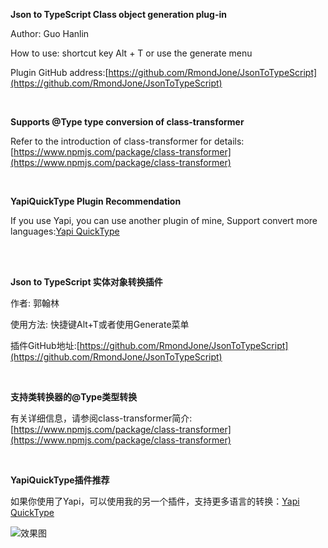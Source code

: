 
**Json to TypeScript Class object generation plug-in**

Author: Guo Hanlin

How to use: shortcut key Alt + T or use the generate menu

Plugin GitHub address:[https://github.com/RmondJone/JsonToTypeScript](https://github.com/RmondJone/JsonToTypeScript)

<br/>

**Supports @Type type conversion of class-transformer**

Refer to the introduction of class-transformer for details:[https://www.npmjs.com/package/class-transformer](https://www.npmjs.com/package/class-transformer)

<br/>

**YapiQuickType Plugin Recommendation**

If you use Yapi, you can use another plugin of mine, Support convert more languages:[Yapi QuickType](https://plugins.jetbrains.com/plugin/18847-yapi-quicktype)

<br/>
<br/>

**Json to TypeScript 实体对象转换插件**

作者: 郭翰林

使用方法: 快捷键Alt+T或者使用Generate菜单

插件GitHub地址:[https://github.com/RmondJone/JsonToTypeScript](https://github.com/RmondJone/JsonToTypeScript)

<br/>

**支持类转换器的@Type类型转换**

有关详细信息，请参阅class-transformer简介:[https://www.npmjs.com/package/class-transformer](https://www.npmjs.com/package/class-transformer)

<br/>

**YapiQuickType插件推荐**

如果你使用了Yapi，可以使用我的另一个插件，支持更多语言的转换：[Yapi QuickType](https://plugins.jetbrains.com/plugin/18847-yapi-quicktype)

![效果图](https://plugins.jetbrains.com/files/14393/screenshot_22039.png)

